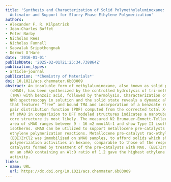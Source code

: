 ```yaml
---
title: 'Synthesis and Characterization of Solid Polymethylaluminoxane: A Bifunctional
  Activator and Support for Slurry-Phase Ethylene Polymerization'
authors:
- Alexander F. R. Kilpatrick
- Jean-Charles Buffet
- Peter Nørby
- Nicholas Rees
- Nicholas Funnell
- Saovalak Sripothongnak
- Dermot O'Hare
date: '2016-01-01'
publishDate: '2025-02-01T21:25:34.738864Z'
publication_types:
- article-journal
publication: '*Chemistry of Materials*'
doi: 10.1021/acs.chemmater.6b03009
abstract: An insoluble form of methylaluminoxane, also known as solid polymethylaluminoxane
  (sMAO), has been synthesized by the controlled hydrolysis of tri-methylaluminum
  (TMA) with benzoic acid, followed by thermolysis. Characterization of sMAO by multinuclear
  NMR spectroscopy in solution and the solid state reveals a dynamic aluminoxane structure
  that features “free” and bound TMA and incorporation of a benzoate resi-due. The
  pair distribution function (PDF) computed from the corrected total X-ray scattering
  of sMAO in comparision to DFT modeled structures indicates a nanotubular Al12O9Me18
  core structure is most likely. The measured N2 Brunauer-Emmett-Teller (BET) sur-face
  area of sMAO ranges between 9 - 16 m2 mmolAl–1 and show Type II isotherm N2 adsorption/desorption
  isotherms. sMAO can be utilized to support metallocene pre-catalysts in slurry-phase
  ethylene polymerization reactions. Metallocene pre-catalyst rac-ethylenebis(1-indenyl)-dichlorozirconium,
  (EBI)ZrCl2 was immobilized on sMAO samples, to afford solids which showed very high
  polymerization activities in hexane, comparable to those of the respective homogeneous
  catalysts formed by treatment of the pre-catalysts with MAO. (EBI)ZrCl2 immobilized
  on an sMAO containing an Al:O ratio of 1.2 gave the highest ethylene polymerization
  activity.
links:
- name: URL
  url: https://dx.doi.org/10.1021/acs.chemmater.6b03009
---
```

